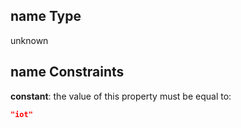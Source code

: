 ## name Type

unknown

## name Constraints

**constant**: the value of this property must be equal to:

```json
"iot"
```
